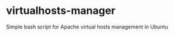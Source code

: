 virtualhosts-manager
====================

Simple bash script for Apache virtual hosts management in Ubuntu